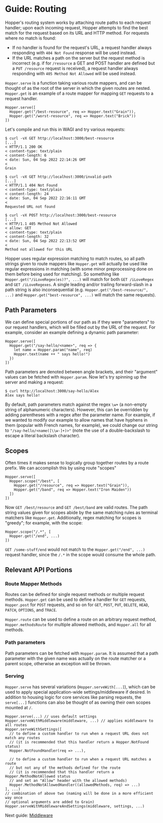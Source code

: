 # Guide: Routing
Hopper's routing system works by attaching route paths to each request handler; upon each incoming request, Hopper attempts to find the best match for the request based on its URL and HTTP method. For requests where no match is found:
- If no handler is found for the request's URL, a request handler always responding with `404 Not Found` response will be used instead.
- If the URL matches a path on the server but the request method is incorrect (e.g. if for `/resource` a GET and POST handler are defined but a `PUT /resource` request is received), a request handler always responding with `405 Method Not Allowed` will be used instead.

`Hopper.serve` is a function taking various route mappers, and can be thought of as the root of the server in which the given routes are nested. `Hopper.get` is an example of a route mapper for mapping `GET` requests to a request handler.
```
Hopper.serve([
  Hopper.get("/best-resource", req => Hopper.text("Grain")),
  Hopper.get("/worst-resource", req => Hopper.text("Brick"))
])
```
Let's compile and run this in WAGI and try various requests:
```
$ curl -vX GET http://localhost:3000/best-resource
[...]
< HTTP/1.1 200 OK
< content-type: text/plain
< content-length: 6
< date: Sun, 04 Sep 2022 22:14:26 GMT
< 
Grain
```
```
$ curl -vX GET http://localhost:3000/invalid-path
[...]
< HTTP/1.1 404 Not Found
< content-type: text/plain
< content-length: 24
< date: Sun, 04 Sep 2022 22:16:11 GMT
< 
Requested URL not found
```
```
$ curl -vX POST http://localhost:3000/best-resource
[...]
< HTTP/1.1 405 Method Not Allowed
< allow: GET
< content-type: text/plain
< content-length: 32
< date: Sun, 04 Sep 2022 22:13:52 GMT
< 
Method not allowed for this URL
```
Hopper uses regular expression matching to match routes, so all path strings given to route mappers like `Hopper.get` will actually be used like regular expressions in matching (with some minor preprocessing done on them before being used for matching). So something like `Hopper.get("/iLoveRegex(es)?", ...)` will match for both `GET /iLoveRegex` and `GET /iLoveRegexes`. A single leading and/or trailing forward-slash in a path string is also inconsequential (e.g. `Hopper.get("/best-resource/", ...)` and `Hopper.get("best-resource", ...)` will match the same requests).

## Path Parameters
We can define special portions of our path as if they were "parameters" to our request handlers, which will be filled out by the URL of the request. For example, consider an example defining a dynamic path parameter:
```
Hopper.serve([
  Hopper.get("/say-hello/<name>", req => {
    let name = Hopper.param("name", req)
    Hopper.text(name ++ " says hello!")
  })
])
```
Path parameters are denoted between angle brackets, and their "argument" values can be fetched with `Hopper.param`. Now let's try spinning up the server and making a request:
```
$ curl http://localhost:3000/say-hello/Alex
Alex says hello!
```
By default, path parameters match against the regex `\w+` (a non-empty string of alphanumeric characters). However, this can be overridden by adding parentheses with a regex after the parameter name. For example, if we wanted to modify our example to allow names that have hyphens in them (popular with French names, for example), we could change our string to `"/say-hello/<name([\\w-]+)>"` (note the use of a double-backslash to escape a literal backslash character).

## Scopes
Often times it makes sense to logically group together routes by a route prefix. We can accomplish this by using route "scopes"
```
Hopper.serve([
  Hopper.scope("/best", [
    Hopper.get("/resource", req => Hopper.text("Grain")),
    Hopper.get("/band", req => Hopper.text("Iron Maiden"))
  ])
])
```
Now `GET /best/resource` and `GET /best/band` are valid routes. The path string values given for scopes abide by the same matching rules as terminal matchers like `Hopper.get`. Additionally, regex matching for scopes is "greedy"; for example, with the scope:
```
Hopper.scope("/.*", [
  Hopper.get("/end", ...)
])
```
`GET /some-stuff/end` would not match to the `Hopper.get("/end", ...)` request handler, since the `/.*` in the scope would consume the whole path.

## Relevant API Portions

### Route Mapper Methods
Routes can be defined for single request methods or multiple request methods. `Hopper.get` can be used to define a handler for `GET` requests, `Hopper.post` for `POST` requests, and so on for `GET`, `POST`, `PUT`, `DELETE`, `HEAD`, `PATCH`, `OPTIONS`, and `TRACE`.

`Hopper.route` can be used to define a route on an arbitrary request method, `Hopper.methodsRoute` for multiple allowed methods, and `Hopper.all` for all methods.

### Path parameters
Path parameters can be fetched with `Hopper.param`. It is assumed that a path parameter with the given name was actually on the route matcher or a parent scope, otherwise an exception will be thrown.

### Serving
`Hopper.serve` has several variations (`Hopper.serveWith[...]`), which can be used to apply special application-wide settings/middleware if desired. In addition to housing logic for core services like parsing requests, the `serve[...]` functions can also be thought of as owning their own scopes mounted at `/`.
```
Hopper.serve(...) // uses default settings
Hopper.serveWithMiddleware(middleware, ...) // applies middleware to all routes
Hopper.serveWithSettings([
  // to define a custom handler to run when a request URL does not match any routes
  // (it is recommended that this handler return a Hopper.NotFound status)
  Hopper.NotFoundHandler(req => ...),

  // to define a custom handler to run when a request URL matches a route
  // but not any of the methods defined for the route
  // (it is recommended that this handler return a Hopper.MethodNotAllowed status
  // and set an "Allow" header with the allowed methods)
  Hopper.MethodNotAllowedHandler((allowedMethods, req) => ...)
], ...)
// combination of above two (naming will be done in a more efficient way once
// optional arguments are added to Grain)
Hopper.serveWithMiddlewareAndSettings(middleware, settings, ...)
```

Next guide: [Middleware](3-middleware.md)